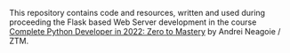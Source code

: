 This repository contains code and resources, written and used during 
proceeding the Flask based Web Server development in the course 
[Complete Python Developer in 2022: Zero to Mastery](https://www.udemy.com/course/complete-python-developer-zero-to-mastery/)
by Andrei Neagoie / ZTM.
